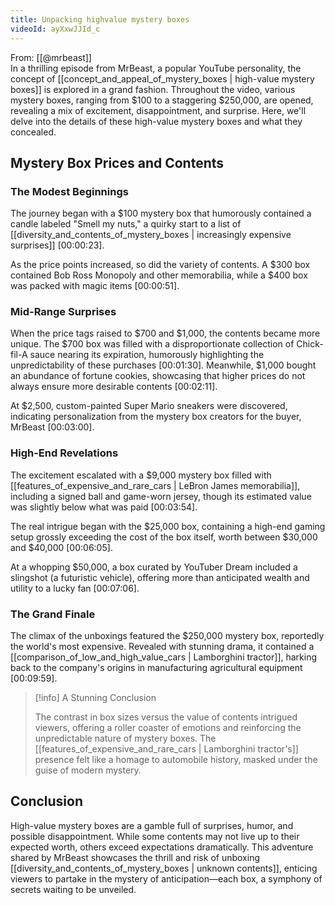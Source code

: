 ```yaml
---
title: Unpacking highvalue mystery boxes
videoId: ayXxwJJId_c
---
```


From: [[@mrbeast]] <br/> 
In a thrilling episode from MrBeast, a popular YouTube personality, the concept of [[concept_and_appeal_of_mystery_boxes | high-value mystery boxes]] is explored in a grand fashion. Throughout the video, various mystery boxes, ranging from $100 to a staggering $250,000, are opened, revealing a mix of excitement, disappointment, and surprise. Here, we'll delve into the details of these high-value mystery boxes and what they concealed.

## Mystery Box Prices and Contents

### The Modest Beginnings

The journey began with a $100 mystery box that humorously contained a candle labeled "Smell my nuts," a quirky start to a list of [[diversity_and_contents_of_mystery_boxes | increasingly expensive surprises]] <a class="yt-timestamp" data-t="00:00:23">[00:00:23]</a>.

As the price points increased, so did the variety of contents. A $300 box contained Bob Ross Monopoly and other memorabilia, while a $400 box was packed with magic items <a class="yt-timestamp" data-t="00:00:51">[00:00:51]</a>.

### Mid-Range Surprises

When the price tags raised to $700 and $1,000, the contents became more unique. The $700 box was filled with a disproportionate collection of Chick-fil-A sauce nearing its expiration, humorously highlighting the unpredictability of these purchases <a class="yt-timestamp" data-t="00:01:30">[00:01:30]</a>. Meanwhile, $1,000 bought an abundance of fortune cookies, showcasing that higher prices do not always ensure more desirable contents <a class="yt-timestamp" data-t="00:02:11">[00:02:11]</a>.

At $2,500, custom-painted Super Mario sneakers were discovered, indicating personalization from the mystery box creators for the buyer, MrBeast <a class="yt-timestamp" data-t="00:03:00">[00:03:00]</a>.

### High-End Revelations

The excitement escalated with a $9,000 mystery box filled with [[features_of_expensive_and_rare_cars | LeBron James memorabilia]], including a signed ball and game-worn jersey, though its estimated value was slightly below what was paid <a class="yt-timestamp" data-t="00:03:54">[00:03:54]</a>.

The real intrigue began with the $25,000 box, containing a high-end gaming setup grossly exceeding the cost of the box itself, worth between $30,000 and $40,000 <a class="yt-timestamp" data-t="00:06:05">[00:06:05]</a>.

At a whopping $50,000, a box curated by YouTuber Dream included a slingshot (a futuristic vehicle), offering more than anticipated wealth and utility to a lucky fan <a class="yt-timestamp" data-t="00:07:06">[00:07:06]</a>.

### The Grand Finale

The climax of the unboxings featured the $250,000 mystery box, reportedly the world's most expensive. Revealed with stunning drama, it contained a [[comparison_of_low_and_high_value_cars | Lamborghini tractor]], harking back to the company's origins in manufacturing agricultural equipment <a class="yt-timestamp" data-t="00:09:59">[00:09:59]</a>.

> [!info] A Stunning Conclusion
> 
> The contrast in box sizes versus the value of contents intrigued viewers, offering a roller coaster of emotions and reinforcing the unpredictable nature of mystery boxes. The [[features_of_expensive_and_rare_cars | Lamborghini tractor's]] presence felt like a homage to automobile history, masked under the guise of modern mystery.

## Conclusion

High-value mystery boxes are a gamble full of surprises, humor, and possible disappointment. While some contents may not live up to their expected worth, others exceed expectations dramatically. This adventure shared by MrBeast showcases the thrill and risk of unboxing [[diversity_and_contents_of_mystery_boxes | unknown contents]], enticing viewers to partake in the mystery of anticipation—each box, a symphony of secrets waiting to be unveiled.